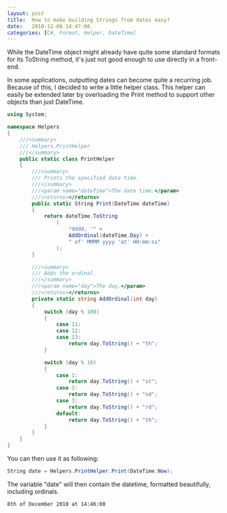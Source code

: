 ```yaml
---
layout: post
title:  How to make building Strings from dates easy?
date:   2010-12-08 14:47:00
categories: [C#, Format, Helper, DateTime]
---
```


While the DateTime object might already have quite some standard  formats for its ToString method, it's just not good enough to use directly in a front-end.

In some applications, outputting dates can become quite a recurring job. Because of this, I decided to  write a little helper class. This helper can easily be extended later by overloading the Print method to support other objects than just DateTime.

```csharp
using System;

namespace Helpers
{
    ///<summary>
    /// Helpers.PrintHelper
    ///</summary>
    public static class PrintHelper
    {
        ///<summary>
        /// Prints the specified date time.
        ///</summary>
        ///<param name="dateTime">The date time.</param>
        ///<returns></returns>
        public static String Print(DateTime dateTime)
        {
            return dateTime.ToString
                (
                    "dddd, '" +
                    AddOrdinal(dateTime.Day) +
                    " of' MMMM yyyy 'at' HH:mm:ss"
                );
        }

        ///<summary>
        /// Adds the ordinal.
        ///</summary>
        ///<param name="day">The day.</param>
        ///<returns></returns>
        private static string AddOrdinal(int day)
        {
            switch (day % 100)
            {
                case 11:
                case 12:
                case 13:
                    return day.ToString() + "th";
            }

            switch (day % 10)
            {
                case 1:
                    return day.ToString() + "st";
                case 2:
                    return day.ToString() + "nd";
                case 3:
                    return day.ToString() + "rd";
                default:
                    return day.ToString() + "th";
            }
        }
    }
}
```

You can then use it as following:

```csharp
String date = Helpers.PrintHelper.Print(DateTime.Now);
```

The variable "date" will then contain the datetime, formatted beautifully, including ordinals.

```markup
8th of December 2010 at 14:46:00
```
